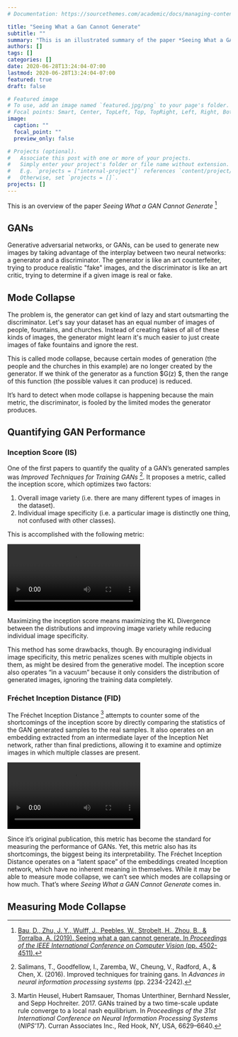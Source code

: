 ```yaml
---
# Documentation: https://sourcethemes.com/academic/docs/managing-content/

title: "Seeing What a Gan Cannot Generate"
subtitle: ""
summary: "This is an illustrated summary of the paper *Seeing What a GAN Cannot Generate*"
authors: []
tags: []
categories: []
date: 2020-06-28T13:24:04-07:00
lastmod: 2020-06-28T13:24:04-07:00
featured: true
draft: false

# Featured image
# To use, add an image named `featured.jpg/png` to your page's folder.
# Focal points: Smart, Center, TopLeft, Top, TopRight, Left, Right, BottomLeft, Bottom, BottomRight.
image:
  caption: ""
  focal_point: ""
  preview_only: false

# Projects (optional).
#   Associate this post with one or more of your projects.
#   Simply enter your project's folder or file name without extension.
#   E.g. `projects = ["internal-project"]` references `content/project/deep-learning/index.md`.
#   Otherwise, set `projects = []`.
projects: []
---
```


This is an overview of the paper *Seeing What a GAN Cannot Generate* [^2]

[^2]: [Bau, D., Zhu, J. Y., Wulff, J., Peebles, W., Strobelt, H., Zhou, B., & Torralba, A. (2019). Seeing what a gan cannot generate. In *Proceedings of the IEEE International Conference on Computer Vision* (pp. 4502-4511).](http://ganseeing.csail.mit.edu/)



## GANs

Generative adversarial networks, or GANs, can be used to generate new images by taking advantage of the interplay between two neural networks: a generator and a discriminator. The generator is like an art counterfeiter, trying to produce realistic "fake" images, and the discriminator is like an art critic, trying to determine if a given image is real or fake.
## Mode Collapse
The problem is, the generator can get kind of lazy and start outsmarting the discriminator. Let's say your dataset has an equal number of images of people, fountains, and churches. Instead of creating fakes of all of these kinds of images, the generator might learn it's much easier to just create images of fake fountains and ignore the rest.

This is called mode collapse, because certain modes of generation (the people and the churches in this example) are no longer created by the generator. If we think of the generator as a function $G(z) $, then the range of this function (the possible values it can produce) is reduced.

It’s hard to detect when mode collapse is happening because the main metric, the discriminator, is fooled by the limited modes the generator produces.
## Quantifying GAN Performance
### Inception Score (IS)

One of the first papers to quantify the quality of a GAN’s generated samples was *Improved Techniques for Training GANs* [^1]. It proposes a metric, called the inception score, which optimizes two factors:

1. Overall image variety (i.e. there are many different types of images in the dataset). 
2. Individual image specificity (i.e. a particular image is distinctly one thing, not confused with other classes).

This is accomplished with the following metric: 

<video autoplay="autoplay" loop="true">
<source src="https://revresearch.s3.us-east-2.amazonaws.com/BlogInceptionScore.mp4" type="video/mp4"></video>

Maximizing the inception score means maximizing the KL Divergence between the distributions and improving image variety while reducing individual image specificity.

This method has some drawbacks, though. By encouraging individual image specificity, this metric penalizes scenes with multiple objects in them, as might be desired from the generative model. The inception score also operates “in a vacuum” because it only considers the distribution of generated images, ignoring the training data completely.

[^1]: Salimans, T., Goodfellow, I., Zaremba, W., Cheung, V., Radford, A., & Chen, X. (2016). Improved techniques for training gans. In *Advances in neural information processing systems* (pp. 2234-2242).

### Fréchet Inception Distance (FID)

The Fréchet Inception Distance [^frech] attempts to counter some of the shortcomings of the inception score by directly comparing the statistics of the GAN generated samples to the real samples. It also operates on an embedding extracted from an intermediate layer of the Inception Net network, rather than final predictions, allowing it to examine and optimize images in which multiple classes are present.

 <video autoplay="autoplay" loop="true">
<source src="https://revresearch.s3.us-east-2.amazonaws.com/BlogInceptionDistance.mp4" type="video/mp4"></video>

Since it’s original publication, this metric has become the standard for measuring the performance of GANs. Yet, this metric also has its shortcomings, the biggest being its interpretability. The Fréchet Inception Distance operates on a “latent space” of the embeddings created Inception network, which have no inherent meaning in themselves. While it may be able to measure mode collapse, we can’t see which modes are collapsing or how much. That’s where *Seeing What a GAN Cannot Generate* comes in.

## Measuring Mode Collapse



[^frech]: Martin Heusel, Hubert Ramsauer, Thomas Unterthiner, Bernhard Nessler, and Sepp Hochreiter. 2017. GANs trained by a two time-scale update rule converge to a local nash equilibrium. In *Proceedings of the 31st International Conference on Neural Information Processing Systems* (*NIPS’17*). Curran Associates Inc., Red Hook, NY, USA, 6629–6640.

